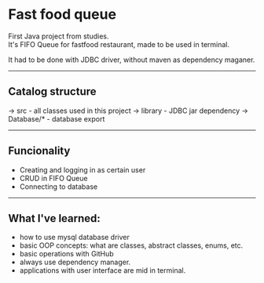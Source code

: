 # Fast food queue
First Java project from studies.  
It's FIFO Queue for fastfood restaurant, made to be used in terminal.  
  
It had to be done with JDBC driver, without maven as dependency maganer. 

<hr>

## Catalog structure
-> src - all classes used in this project
-> library - JDBC jar dependency
-> Database/* - database export

<hr>

## Funcionality 
* Creating and logging in as certain user
* CRUD in FIFO Queue
* Connecting to database 

<hr>

## What I've learned:
* how to use mysql database driver
* basic OOP concepts: what are classes, abstract classes, enums, etc.
* basic operations with GitHub
* always use dependency manager.
* applications with user interface are mid in terminal.
